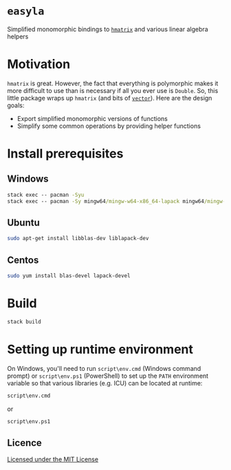 # `easyla`

Simplified monomorphic bindings to [`hmatrix`][hmatrix] and various linear algebra helpers

# Motivation

`hmatrix` is great. However, the fact that everything is polymorphic makes it more difficult to use than is necessary if all you ever use is `Double`. So, this little package wraps up `hmatrix` (and bits of [`vector`][vector]). Here are the design goals:

* Export simplified monomorphic versions of functions
* Simplify some common operations by providing helper functions

# Install prerequisites

## Windows

```cmd
stack exec -- pacman -Syu
stack exec -- pacman -Sy mingw64/mingw-w64-x86_64-lapack mingw64/mingw-w64-x86_64-openblas
```

## Ubuntu

```bash
sudo apt-get install libblas-dev liblapack-dev
```

## Centos

```bash
sudo yum install blas-devel lapack-devel
```

# Build

```bash
stack build
```

# Setting up runtime environment

On Windows, you'll need to run `script\env.cmd` (Windows command prompt) or `script\env.ps1` (PowerShell) to set up the `PATH` environment variable so that various libraries (e.g. ICU) can be located at runtime:

```cmd
script\env.cmd
```

or

```ps
script\env.ps1
```

## Licence

[Licensed under the MIT License][licence]

[hmatrix]: https://hackage.haskell.org/package/hmatrix
[licence]: LICENSE
[vector]: https://hackage.haskell.org/package/vector
